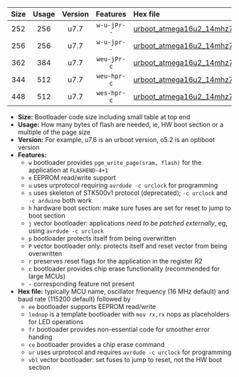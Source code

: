 |Size|Usage|Version|Features|Hex file|
|:-:|:-:|:-:|:-:|:--|
|252|256|u7.7|`w-u-jPr--`|[urboot_atmega16u2_14mhz7456_19200bps_lednop_ur_vbl.hex](https://raw.githubusercontent.com/stefanrueger/urboot.hex/main/mcus/atmega16u2/fcpu_14mhz7456/19200_bps/urboot_atmega16u2_14mhz7456_19200bps_lednop_ur_vbl.hex)|
|256|256|u7.7|`w-u-jpr--`|[urboot_atmega16u2_14mhz7456_19200bps_lednop_fr_ur_vbl.hex](https://raw.githubusercontent.com/stefanrueger/urboot.hex/main/mcus/atmega16u2/fcpu_14mhz7456/19200_bps/urboot_atmega16u2_14mhz7456_19200bps_lednop_fr_ur_vbl.hex)|
|362|384|u7.7|`weu-jPr-c`|[urboot_atmega16u2_14mhz7456_19200bps_ee_lednop_fr_ce_ur_vbl.hex](https://raw.githubusercontent.com/stefanrueger/urboot.hex/main/mcus/atmega16u2/fcpu_14mhz7456/19200_bps/urboot_atmega16u2_14mhz7456_19200bps_ee_lednop_fr_ce_ur_vbl.hex)|
|344|512|u7.7|`weu-hpr-c`|[urboot_atmega16u2_14mhz7456_19200bps_ee_lednop_fr_ce_ur.hex](https://raw.githubusercontent.com/stefanrueger/urboot.hex/main/mcus/atmega16u2/fcpu_14mhz7456/19200_bps/urboot_atmega16u2_14mhz7456_19200bps_ee_lednop_fr_ce_ur.hex)|
|448|512|u7.7|`wes-hpr-c`|[urboot_atmega16u2_14mhz7456_19200bps_ee_lednop_fr_ce.hex](https://raw.githubusercontent.com/stefanrueger/urboot.hex/main/mcus/atmega16u2/fcpu_14mhz7456/19200_bps/urboot_atmega16u2_14mhz7456_19200bps_ee_lednop_fr_ce.hex)|

- **Size:** Bootloader code size including small table at top end
- **Usage:** How many bytes of flash are needed, ie, HW boot section or a multiple of the page size
- **Version:** For example, u7.6 is an urboot version, o5.2 is an optiboot version
- **Features:**
  + `w` bootloader provides `pgm_write_page(sram, flash)` for the application at `FLASHEND-4+1`
  + `e` EEPROM read/write support
  + `u` uses urprotocol requiring `avrdude -c urclock` for programming
  + `s` uses skeleton of STK500v1 protocol (deprecated); `-c urclock` and `-c arduino` both work
  + `h` hardware boot section: make sure fuses are set for reset to jump to boot section
  + `j` vector bootloader: applications *need to be patched externally*, eg, using `avrdude -c urclock`
  + `p` bootloader protects itself from being overwritten
  + `P` vector bootloader only: protects itself and reset vector from being overwritten
  + `r` preserves reset flags for the application in the register R2
  + `c` bootloader provides chip erase functionality (recommended for large MCUs)
  + `-` corresponding feature not present
- **Hex file:** typically MCU name, oscillator frequency (16 MHz default) and baud rate (115200 default) followed by
  + `ee` bootloader supports EEPROM read/write
  + `lednop` is a template bootloader with `mov rx,rx` nops as placeholders for LED operations
  + `fr` bootloader provides non-essential code for smoother error handing
  + `ce` bootloader provides a chip erase command
  + `ur` uses urprotocol and requires `avrdude -c urclock` for programming
  + `vbl` vector bootloader: set fuses to jump to reset, not the HW boot section
